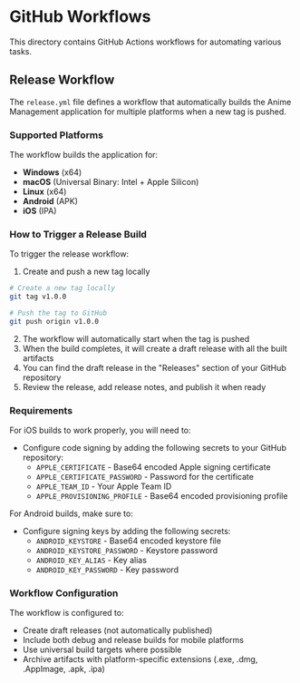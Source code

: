 # GitHub Workflows

This directory contains GitHub Actions workflows for automating various tasks.

## Release Workflow

The `release.yml` file defines a workflow that automatically builds the Anime Management application for multiple platforms when a new tag is pushed.

### Supported Platforms

The workflow builds the application for:

- **Windows** (x64)
- **macOS** (Universal Binary: Intel + Apple Silicon)
- **Linux** (x64)
- **Android** (APK)
- **iOS** (IPA)

### How to Trigger a Release Build

To trigger the release workflow:

1. Create and push a new tag locally

```bash
# Create a new tag locally
git tag v1.0.0

# Push the tag to GitHub
git push origin v1.0.0
```

2. The workflow will automatically start when the tag is pushed
3. When the build completes, it will create a draft release with all the built artifacts
4. You can find the draft release in the "Releases" section of your GitHub repository
5. Review the release, add release notes, and publish it when ready

### Requirements

For iOS builds to work properly, you will need to:

- Configure code signing by adding the following secrets to your GitHub repository:
  - `APPLE_CERTIFICATE` - Base64 encoded Apple signing certificate
  - `APPLE_CERTIFICATE_PASSWORD` - Password for the certificate
  - `APPLE_TEAM_ID` - Your Apple Team ID
  - `APPLE_PROVISIONING_PROFILE` - Base64 encoded provisioning profile

For Android builds, make sure to:

- Configure signing keys by adding the following secrets:
  - `ANDROID_KEYSTORE` - Base64 encoded keystore file
  - `ANDROID_KEYSTORE_PASSWORD` - Keystore password
  - `ANDROID_KEY_ALIAS` - Key alias
  - `ANDROID_KEY_PASSWORD` - Key password

### Workflow Configuration

The workflow is configured to:

- Create draft releases (not automatically published)
- Include both debug and release builds for mobile platforms
- Use universal build targets where possible
- Archive artifacts with platform-specific extensions (.exe, .dmg, .AppImage, .apk, .ipa)
